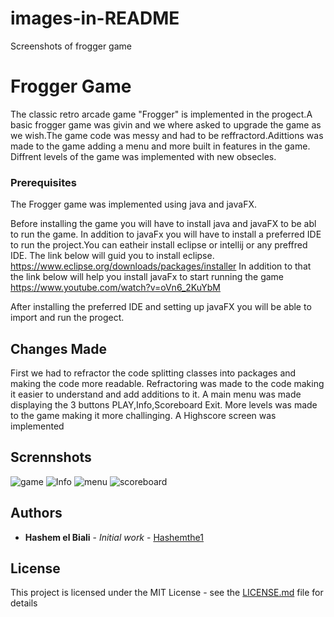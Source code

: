 # images-in-README
Screenshots of frogger game
# Frogger Game
The classic retro arcade game "Frogger" is implemented in the progect.A basic frogger game was givin and we where asked to upgrade the game as we wish.The game code was messy and had to be reffractord.Adittions was made to the game adding a menu and more built in features in the game. Diffrent levels of the game was implemented with new obsecles. 

### Prerequisites

The Frogger game was implemented using java and javaFX. 

Before installing the game you will have to install java and javaFX to be abl to run the game.
In addition to javaFx you will have to install a preferred IDE to run the project.You can eatheir install eclipse or intellij or any preffred IDE.
The link below will guid you to install eclipse.
https://www.eclipse.org/downloads/packages/installer
In addition to that the link below will help you install javaFx to start running the game
https://www.youtube.com/watch?v=oVn6_2KuYbM

After installing the preferred IDE and setting up javaFX you will be able to import and run the progect. 

## Changes Made
First we had to refractor the code splitting classes into packages and making the code more readable. Refractoring was made to the code making it easier to understand and add additions to it.
A main menu was made displaying the 3 buttons PLAY,Info,Scoreboard Exit.
More levels was made to the game making it more challinging.
A Highscore screen was implemented


## Scrennshots
![game](https://user-images.githubusercontent.com/58915587/102675843-9a5a0e80-41a3-11eb-9ccf-7d547480ebe2.PNG)
![Info](https://user-images.githubusercontent.com/58915587/102675870-b6f64680-41a3-11eb-800d-fb8de2f9b795.PNG)
![menu](https://user-images.githubusercontent.com/58915587/102675882-c5446280-41a3-11eb-8947-fb097e3298a5.PNG)
![scoreboard](https://user-images.githubusercontent.com/58915587/102675893-cffef780-41a3-11eb-8783-f065518ed4e7.PNG)

## Authors

* **Hashem el Biali** - *Initial work* - [Hashemthe1](https://github.com/hashemthe1)
## License

This project is licensed under the MIT License - see the [LICENSE.md](LICENSE.md) file for details



